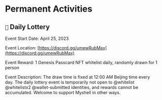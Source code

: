 # Permanent Activities

## `🎉` Daily Lottery

Event Start Date: April 25, 2023

Event Location: [https://discord.gg/umewRubMax](https://discord.gg/umewRubMax)

Event Reward: 1 Genesis Passcard NFT whitelist daily, randomly drawn for 1 person

Event Description: The draw time is fixed at 12:00 AM Beijing time every day. The daily lottery event is temporarily not open to @whitelist @whitelistx2 @wallet-submitted identities, and rewards cannot be accumulated. Welcome to support Myshell in other ways.